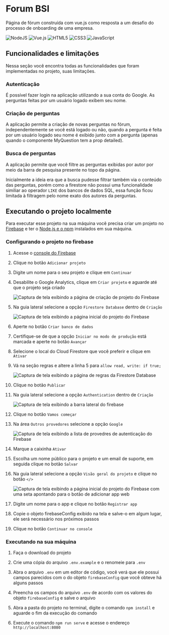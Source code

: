 # Forum BSI

Página de fórum construída com vue.js como resposta a um desafio do processo de
onboarding de uma empresa.

![NodeJS](https://img.shields.io/badge/node.js-6DA55F?style=for-the-badge&logo=node.js&logoColor=white)
![Vue.js](https://img.shields.io/badge/vuejs-%2335495e.svg?style=for-the-badge&logo=vuedotjs&logoColor=%234FC08D)
![HTML5](https://img.shields.io/badge/html5-%23E34F26.svg?style=for-the-badge&logo=html5&logoColor=white)
![CSS3](https://img.shields.io/badge/css3-%231572B6.svg?style=for-the-badge&logo=css3&logoColor=white)
![JavaScript](https://img.shields.io/badge/javascript-%23323330.svg?style=for-the-badge&logo=javascript&logoColor=%23F7DF1E)

## Funcionalidades e limitações

Nessa seção você encontra todas as funcionalidades que foram implementadas no
projeto, suas limitações.

### Autenticação

É possível fazer login na aplicação utilizando a sua conta do Google. As
perguntas feitas por um usuário logado exibem seu nome.

### Criação de perguntas

A aplicação permite a criação de novas perguntas no fórum, independentemente se
você está logado ou não, quando a pergunta é feita por um usuário logado seu
nome é exibido junto com a pergunta (apenas quando o componente MyQuestion tem a
prop detailed).

### Busca de perguntas

A aplicação permite que você filtre as perguntas exibidas por autor por meio da
barra de pesquisa presente no topo da página.

Inicialmente a ideia era que a busca pudesse filtrar também via o conteúdo das
perguntas, porém como a firestore não possui uma funcionalidade similiar ao
operador `LIKE` dos bancos de dados SQL, essa função ficou limitada à filtragem
pelo nome exato dos autores da perguntas.

## Executando o projeto localmente

Para executar esse projeto na sua máquina você precisa criar um projeto no
[Firebase](https://firebase.google.com/?hl=pt-br) e ter o
[Node.js e o npm](https://nodejs.org/en) instalados em sua máquina.

### Configurando o projeto no firebase

1. Acesse o [console do Firebase](https://console.firebase.google.com/)

2. Clique no botão `Adicionar projeto`

3. Digite um nome para o seu projeto e clique em `Continuar`

4. Desabilite o Google Analytics, clique em `Criar projeto` e aguarde até que o
   projeto seja criado

   ![Captura de tela exibindo a página de criação de projeto do Firebase](https://user-images.githubusercontent.com/49590887/233813801-cf1cc23e-849e-4400-8ea4-f1ee0a6cd03b.png)

5. Na guia lateral selecione a opção `Firestore Database` dentro de `Criação`

   ![Captura de tela exibindo a página inicial do projeto do Firebase](https://user-images.githubusercontent.com/49590887/233813807-8a10f6b9-1786-4a4c-9c2c-3fcabd6a16ab.png)

6. Aperte no botão `Criar banco de dados`

7. Certifique-se de que a opção `Iniciar no modo de produção` está marcada e
   aperte no botão `Avançar`

8. Selecione o local do Cloud Firestore que você preferir e clique em `Ativar`

9. Vá na seção regras e altere a linha 5 para `allow read, write: if true;`

   ![Captura de tela exibindo a página de regras da Firestore Database](https://user-images.githubusercontent.com/49590887/233813878-00e2cb6e-3b9b-4b1b-aa47-8df3f66ecdb6.png)

10. Clique no botão `Publicar`

11. Na guia lateral selecione a opção `Authentication` dentro de `Criação`

    ![Captura de tela exibindo a barra lateral do firebase](https://user-images.githubusercontent.com/49590887/233813823-a7c1fb51-67c1-47fd-bde4-08730b3cc7dd.png)

12. Clique no botão `Vamos começar`

13. Na área `Outros provedores` selecione a opção `Google`

    ![Captura de tela exibindo a lista de provedres de autenticação do Firebase](https://user-images.githubusercontent.com/49590887/233813904-9493df54-6369-424f-911f-e45c17c15d11.png)

14. Marque a caixinha `Ativar`

15. Escolha um nome público para o projeto e um email de suporte, em seguida
    clique no botão `Salvar`

16. Na guia lateral selecione a opção `Visão geral do projeto` e clique no botão
    `</>`

    ![Captura de tela exibindo a página inicial do projeto do Firebase com uma seta apontando para o botão de adicionar app web](https://user-images.githubusercontent.com/49590887/233813916-72845f0b-2d6f-46c6-9761-97481b58fc88.png)

17. Digite um nome para o app e clique no botão `Registrar app`

18. Copie o objeto firebaseConfig exibido na tela e salve-o em algum lugar, ele
    será necessário nos próximos passos

19. Clique no botão `Continuar no console`

### Executando na sua máquina

1. Faça o download do projeto

2. Crie uma cópia do arquivo `.env.example` e o renomeie para `.env`

3. Abra o arquivo `.env` em um editor de código, você verá que ele possui campos
   parecidos com o do objeto `firebaseConfig` que você obteve há alguns passos

4. Preencha os campos do arquivo `.env` de acordo com os valores do objeto
   `firebaseConfig` e salve o arquivo

5. Abra a pasta do projeto no terminal, digite o comando `npm install` e aguarde
   o fim da execução do comando

6. Execute o comando `npm run serve` e acesse o endereço `http://localhost:8080`
